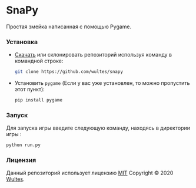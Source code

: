 # SnaPy

Простая змейка написанная с помощью Pygame.

### Установка

- [Скачать](https://github.com/wultes/snapy/archive/master.zip) или склонировать репозиторий используя команду в командной строке:

  ```bash
  git clone https://github.com/wultes/snapy
  ```

- Установить ```pygame``` (Если у вас уже установлен, то можно пропустить этот пункт):

  ```bash
  pip install pygame
  ```

   

### Запуск 

Для запуска игры введите следующую команду, находясь в директории игры :

```bash
python run.py
```



### Лицензия

Данный репозиторий использует лицензию [MIT](https://choosealicense.com/licenses/mit/)
Copyright © 2020 [Wultes](https://github.com/wultes/).
